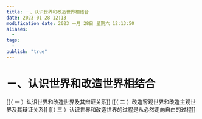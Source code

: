```yaml
---
title: －、认识世界和改造世界相结合
date: 2023-01-28 12:13
modification date: 2023 一月 28日 星期六 12:13:50
aliases:
  - 
tags:
  - 
publish: "true"
---
```


# －、认识世界和改造世界相结合

[[（ 一 ）认识世界和改造世界及其辩证关系]]
[[（ 二 ）改造客观世界和改造主观世界及其辩证关系]]
[[（ 三 ）认识世界和改造世界的过程是从必然走向自由的过程]]


